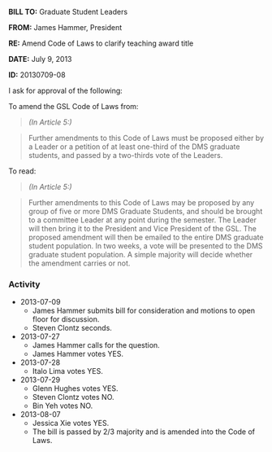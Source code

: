 **BILL TO:** Graduate Student Leaders

**FROM:** James Hammer, President

**RE:** Amend Code of Laws to clarify teaching award title

**DATE:** July 9, 2013

**ID:** 20130709-08

I ask for approval of the following:

To amend the GSL Code of Laws from:

> *(In Article 5:)*

> Further amendments to this Code of Laws must be proposed either by a Leader or a petition
of at least one-third of the DMS graduate students, and passed by a two-thirds vote of the
Leaders.

To read:

> *(In Article 5:)*

> Further amendments to this Code of Laws may be proposed by any group of five or more
DMS Graduate Students, and should be brought to a committee Leader at any point during
the semester. The Leader will then bring it to the President and Vice President of the GSL.
The proposed amendment will then be emailed to the entire DMS graduate student
population. In two weeks, a vote will be presented to the DMS graduate student population.
A simple majority will decide whether the amendment carries or not.

### Activity

* 2013-07-09
    * James Hammer submits bill for consideration and motions to open floor for discussion.
    * Steven Clontz seconds.
* 2013-07-27
    * James Hammer calls for the question.
    * James Hammer votes YES.
* 2013-07-28
    * Italo Lima votes YES.
* 2013-07-29
    * Glenn Hughes votes YES.
    * Steven Clontz votes NO.
    * Bin Yeh votes NO.
* 2013-08-07
    * Jessica Xie votes YES.
    * The bill is passed by 2/3 majority and is amended into the Code of Laws.